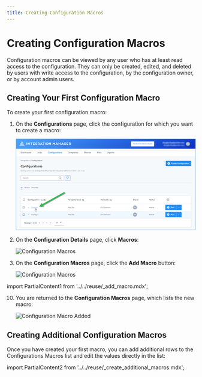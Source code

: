 ```yaml
---
title: Creating Configuration Macros
---
```


# Creating Configuration Macros

Configuration macros can be viewed by any user who has at least read access to the configuration. They can only be created, edited, and deleted by users with write access to the configuration, by the configuration owner, or by account admin users.

## Creating Your First Configuration Macro

To create your first configuration macro:

1. On the **Configurations** page, click the configuration for which you want to create a macro:
   
   ![Select Configuration](/img/Configuration-Select.png)
2. On the **Configuration Details** page, click **Macros**:

   ![Configuration Macros](/img/Configuration-Macros1.png)
3. On the **Configuration Macros** page, click the **Add Macro** button:

   ![Configuration Macros](/img/Configuration-Macro-Add.png)

import PartialContent1 from '../../reuse/_add_macro.mdx';

<PartialContent1 name="add_macro" />

10.  You are returned to the **Configuration Macros** page, which lists the new macro:

     ![Configuration Macro Added](/img/Configuration-Macro-Added.png)

## Creating Additional Configuration Macros

Once you have created your first macro, you can add additional rows to the Configurations Macros list and edit the values directly in the list:

import PartialContent2 from '../../reuse/_create_additional_macros.mdx';

<PartialContent2 name="create_additional_macros" />
